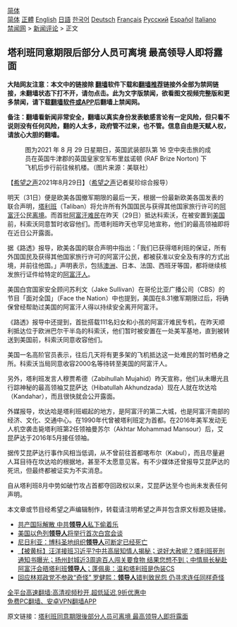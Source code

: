  <!-- 面包屑导航 --> <div class="breadcrumb"><!-- GTranslate: https://gtranslate.io/ -->  <div class="switcher notranslate">  <div class="selected">  <a href="#" onclick="return false;"> 简体</a>  </div>  <div class="option">  <a href="https://www.bannedbook.org" onclick="doGTranslate('zh-CN|zh-CN');jQuery('div.switcher div.selected a').html(jQuery(this).html());return false;" title="简体中文" class="nturl selected"> 简体</a>  <a href="https://www.bannedbook.org/zh-tw/" onclick="doGTranslate('zh-CN|zh-TW');jQuery('div.switcher div.selected a').html(jQuery(this).html());return false;" title="繁體中文" class="nturl"> 正體</a>  <a href="https://www.bannedbook.org/en/" onclick="doGTranslate('zh-CN|en');jQuery('div.switcher div.selected a').html(jQuery(this).html());return false;" title="English" class="nturl"> English</a>  <a href="https://www.bannedbook.org/ja/" onclick="doGTranslate('zh-CN|ja');jQuery('div.switcher div.selected a').html(jQuery(this).html());return false;" title="日本語" class="nturl"> 日語</a>  <a href="https://www.bannedbook.org/ko/" onclick="doGTranslate('zh-CN|ko');jQuery('div.switcher div.selected a').html(jQuery(this).html());return false;" title="한국어" class="nturl"> 한국어</a>  <a href="https://www.bannedbook.org/de/" onclick="doGTranslate('zh-CN|de');jQuery('div.switcher div.selected a').html(jQuery(this).html());return false;" title="Deutsch" class="nturl"> Deutsch</a>  <a href="https://www.bannedbook.org/fr/" onclick="doGTranslate('zh-CN|fr');jQuery('div.switcher div.selected a').html(jQuery(this).html());return false;" title="Français" class="nturl"> Français</a>  <a href="https://www.bannedbook.org/ru/" onclick="doGTranslate('zh-CN|ru');jQuery('div.switcher div.selected a').html(jQuery(this).html());return false;" title="Русский" class="nturl"> Русский</a>  <a href="https://www.bannedbook.org/es/" onclick="doGTranslate('zh-CN|es');jQuery('div.switcher div.selected a').html(jQuery(this).html());return false;" title="Español" class="nturl"> Español</a>  <a href="https://www.bannedbook.org/it/" onclick="doGTranslate('zh-CN|it');jQuery('div.switcher div.selected a').html(jQuery(this).html());return false;" title="Italiano" class="nturl"> Italiano</a>  </div>  </div>      <div class='breadcrumb-sub'><!-- Breadcrumb NavXT 6.3.0 --> <a href="https://www.bannedbook.org/" class="home">禁闻网</a> &gt; <a href="https://www.bannedbook.org/bnews/comments/" class="category">新闻评论</a> &gt; 正文</div></div><h2>塔利班同意期限后部分人员可离境 最高领导人即将露面</h2> <p class="notice"><b>大陆网友注意：本文中的链接除 <a href="https://github.com/bannedbook/fanqiang" >翻墙</a>软件下载和<a href="https://github.com/killgcd/justmysocks/blob/master/README.md">翻墙推荐</a>链接外全部为禁网链接，未翻墙状态下打不开，请勿点击。此为文字版禁闻，欲看图文视频完整版和更多禁闻，请下载<a href="https://github.com/bannedbook/fanqiang">翻墙软件或APP</a>后翻墙上禁闻网。</p><p>备注：翻墙看新闻非常安全，翻墙以真实身份发表敏感言论有一定风险，但只看不说则没有任何风险，翻的人太多，政府管不过来，也不管。信息自由是天赋人权，请放心大胆的翻墙。</b></p>  <div class="entry"> <figure> <p><figcaption>图为2021 年 8 月 29 日星期日，英国武装部队第 16 空中突击旅的成员在英国牛津郡的英国皇家空军布里兹诺顿 (RAF Brize Norton) 下飞机后步行前往候机楼。（图片来源：美联社）</figcaption></figure> <p>【<span class='wp_keywordlink_affiliate'><a href="https://www.soundofhope.org" title="希望之声" target="_blank">希望之声</a></span>2021年8月29日】（<a href="https://www.bannedbook.org/bnews/tag/%e5%b8%8c%e6%9c%9b%e4%b9%8b%e5%a3%b0/" class="st_tag internal_tag" rel="tag" title="标签 希望之声 下的日志">希望之声</a>记者斐珍综合报导）</p> <p>明天（31日）便是欧美各国撤军期限的最后一天，根据一份最新欧美各国发表的联合声明，<a href="https://www.bannedbook.org/bnews/tag/%e5%a1%94%e5%88%a9%e7%8f%ad/" class="st_tag internal_tag" rel="tag" title="标签 塔利班 下的日志">塔利班</a>（Taliban）将允许所有外国国民与获得其他国家旅行许可的<a href="https://www.bannedbook.org/bnews/tag/%e9%98%bf%e5%af%8c%e6%b1%97/" class="st_tag internal_tag" rel="tag" title="标签 阿富汗 下的日志">阿富汗</a>公民<a href="https://www.bannedbook.org/bnews/tag/%E7%A6%BB%E5%A2%83/" class="st_tag internal_tag" rel="tag" title="标签 离境 下的日志">离境</a>。而首批<a href="https://www.bannedbook.org/bnews/tag/%E9%98%BF%E5%AF%8C%E6%B1%97%E9%9A%BE%E6%B0%91/" class="st_tag internal_tag" rel="tag" title="标签 阿富汗难民 下的日志">阿富汗难民</a>在昨天（29日）抵达科索沃，在被安置到<a href="https://www.bannedbook.org/bnews/tag/%e7%be%8e%e5%9b%bd/" class="st_tag internal_tag" rel="tag" title="标签 美国 下的日志">美国</a>前，科索沃同意暂时收容他们。而塔利班昨天也罕见地宣称，他们的最高领袖即将在近日公开露面。</p> <p>据《路透》报导，欧美各国的联合声明中指出：「我们已获得塔利班的保证，所有外国国民及获得其他国家旅行许可的阿富汗公民，都被获准以安全及有序的方式出境，并前往他国。」声明表示，包括<a href="https://www.bannedbook.org/bnews/tag/%e6%be%b3%e6%b4%b2/" class="st_tag internal_tag" rel="tag" title="标签 澳洲 下的日志">澳洲</a>、日本、法国、西班牙等国，都将继续核发旅行证件给特定的<a href="https://www.bannedbook.org/bnews/tag/%e9%98%bf%e5%af%8c%e6%b1%97%e4%ba%ba/" class="st_tag internal_tag" rel="tag" title="标签 阿富汗人 下的日志">阿富汗人</a>。</p>  <p>美国白宫国家安全顾问苏利文（Jake Sullivan）在哥伦比亚广播公司（CBS）的节目「面对全国」（Face the Nation）中也提到，美国在8.31撤军期限过后，将确保曾经帮助过美国的阿富汗人得以持续安全离开阿富汗。</p> <p>《路透》报导中还提到，首批搭载111名妇女和小孩的阿富汗难民专机，在昨天顺利抵达位于欧洲巴尔干半岛的科索沃，他们暂时被安置在一处美军基地，直到被转送到美国前，科索沃同意收容他们。</p> <p>美国一名高阶官员表示，往后几天将有更多架的飞机抵达这一处难民的暂时栖身之所。科索沃当局同意收容2000名等待转至美国的阿富汗人。</p>  <p>另外，塔利班发言人穆贾希德（Zabihullah Mujahid）昨天宣称，他们从未曝光且行踪神秘的最高领袖艾昆萨达（Hibatullah Akhundzada）现在人就在坎达哈（Kandahar），而且很快就会公开露面。</p> <p>外媒报导，坎达哈是塔利班崛起的地方，是阿富汗的第二大城，也是阿富汗南部的经济、文化、交通中心。在1990年代曾被塔利班定为首都。在2016年美军发动无人机空袭击毙塔利班第2任领袖曼苏尔（Akhtar Mohammad Mansour）后，艾昆萨达于2016年5月接任领袖。</p> <p>据传艾昆萨达行事作风相当低调，从不曾前往首都喀布尔（Kabul），而且尽量避人耳目待在坎达哈的根据地，甚至不太愿意见客。有不少媒体还曾报导艾昆萨达的死讯，但最终都被证实为不实消息。</p>  <p>自从塔利班8月中势如破竹攻占首都夺回政权以来，艾昆萨达至今也尚未发表任何声明。</p> <p>本文章或节目经希望之声编辑制作，转载请注明希望之声并包含原文标题及链接。 </p> <ul class='op-related-articles' title='相关阅读'> <li><a href='https://www.bannedbook.org/bnews/lifebaike/20210829/1615216.html' target='_blank'>共产国际解散 中共<b>领导人</b>私下偷着乐</a></li> <li><a href='https://www.bannedbook.org/bnews/worldnews/usa/20210827/1614022.html' target='_blank'>美国以色列<b>领导人</b>将举行首次白宫会谈</a></li> <li><a href='https://www.bannedbook.org/bnews/baitai/20210825/1612766.html' target='_blank'>尼日利亚：博科圣地组织<b>领导人</b>可断定已经死亡</a></li> <li><a href='https://www.bannedbook.org/bnews/bannedvideo/20210825/1612628.html' target='_blank'>【被黄标】汪洋接班习近平?中共高层知情人揭秘；说好大赦呢？塔利班死刑通知书曝光；扬州封城近3周逾百人闯关要食物 结果您想不到；中情局长秘赴阿富汗会晤塔利班<b>领导人</b>；蓬佩奥：温和塔利班是伪装CS</a></li> <li><a href='https://www.bannedbook.org/bnews/comments/20210824/1612407.html' target='_blank'>回应林郑政党不参政“奇怪” 罗健熙：<b>领导人</b>错判致民怨 仍寻求连任同样奇怪</a></li> </ul> <p class="texttj"> <a href="https://github.com/bannedbook/fanqiang/wiki/V2ray%E6%9C%BA%E5%9C%BA" target="_blank">全平台高速翻墙:高清视频秒开,超低延迟,9折优惠中</a><br/> <a href="https://github.com/bannedbook/fanqiang/wiki/%E7%A6%81%E9%97%BB%E7%BD%91%E5%AE%89%E5%8D%93%E7%BF%BB%E5%A2%99%E6%96%B0%E9%97%BBAPP" target="_blank">免费PC翻墙、安卓VPN翻墙APP</a></p> <p>原文链接：<a class="src_link"  href="https://www.soundofhope.org/post/539981" target="_blank">塔利班同意期限後部分人员可离境 最高领导人即将露面</a></p><a name='sharetosocial'></a>  <div style="margin-bottom:5px;padding-bottom:5px;clear:both"> <div id="archive-pix-1" class="banner-ads"> <!-- AuctionX Display platform tag START --> <div id="26318x728x90x621x_ADSLOT2" clicktrack="%%CLICK_URL_ESC%%"></div> <!-- AuctionX Display platform tag END --> </div> <div id="archive-pix-2" class="banner-ads"> <!-- AuctionX Display platform tag START --> <div id="26315x300x250x621x_ADSLOT2" clicktrack="%%CLICK_URL_ESC%%"></div> <!-- AuctionX Display platform tag END --> </div> </div>  <div id="archive-pix-1" class="banner-ads"> <!-- AuctionX Display platform tag START --> <div id="26318x728x90x621x_ADSLOT3" clicktrack="%%CLICK_URL_ESC%%"></div> <!-- AuctionX Display platform tag END --> </div> </div><!--END ENTRY--> 